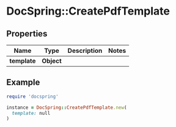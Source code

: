 # DocSpring::CreatePdfTemplate

## Properties

| Name | Type | Description | Notes |
| ---- | ---- | ----------- | ----- |
| **template** | **Object** |  |  |

## Example

```ruby
require 'docspring'

instance = DocSpring::CreatePdfTemplate.new(
  template: null
)
```

